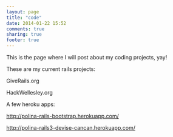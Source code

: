```yaml
---
layout: page
title: "code"
date: 2014-01-22 15:52
comments: true
sharing: true
footer: true
---
```


This is the page where I will post about my coding projects, yay!

These are my current rails projects:

GiveRails.org

HackWellesley.org

A few heroku apps:

http://polina-rails-bootstrap.herokuapp.com/

http://polina-rails3-devise-cancan.herokuapp.com/

